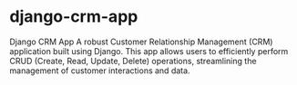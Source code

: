 # django-crm-app
Django CRM App A robust Customer Relationship Management (CRM) application built using Django. This app allows users to efficiently perform CRUD (Create, Read, Update, Delete) operations, streamlining the management of customer interactions and data.
